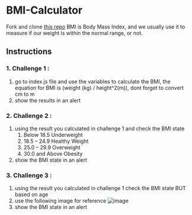 # BMI-Calculator
Fork and clone [this repo](https://github.com/JoinCODED/TASK-dom-bmi-calculator)
BMI is Body Mass Index, and we usually use it to measure if our weight is within the normal range, or not.

## Instructions

### 1. Challenge 1 :
1. go to index.js file and use the variables to calculate the BMI, the equation for BMI is (weight (kg) / height^2(m)), dont forget to convert cm to m
2. show the results in an alert 

### 2. Challenge 2 :
1. using the result you calculated in challenge 1 and check the BMI state
    1. Below 18.5	Underweight
    2. 18.5 – 24.9	Healthy Weight
    3. 25.0 – 29.9	Overweight
    4. 30.0 and Above	Obesity
2. show the BMI state in an alert


### 3. Challenge 3 :
1. using the result you calculated in challenge 1 check the BMI state BUT based on age
2. use the following image for reference 
 ![image](https://user-images.githubusercontent.com/52189918/147039867-608e56ae-cc05-4682-9755-3ae3891520e2.png)
3. show the BMI state in an alert

    



